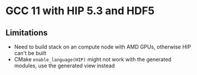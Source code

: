 # GCC 11 with HIP 5.3 and HDF5

## Limitations

* Need to build stack on an compute node with AMD GPUs, otherwise HIP can't be built
* CMake `enable_language(HIP)` might not work with the generated modules, use the generated view instead
